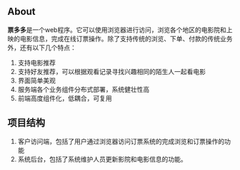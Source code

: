## About

**票多多**是一个web程序。它可以使用浏览器进行访问，浏览各个地区的电影院和上映的电影信息，完成在线订票操作。除了支持传统的浏览、下单、付款的传统业务外，还有以下几个特点：

1. 支持电影推荐
2. 支持好友推荐，可以根据观看记录寻找兴趣相同的陌生人一起看电影
4. 界面简单美观
5. 服务端各个业务组件分布式部署，系统健壮性高
6. 前端高度组件化，低耦合，可复用


## 项目结构
1. 客户访问端，包括了用户通过浏览器访问订票系统的完成浏览和订票操作的功能
2. 系统后台，包括了系统维护人员更新影院和电影信息的功能。

